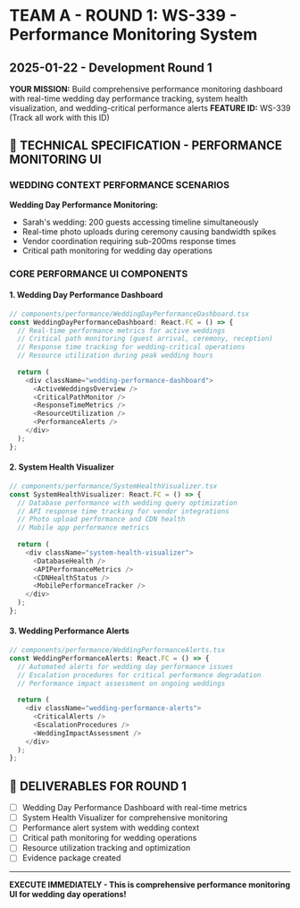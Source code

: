 # TEAM A - ROUND 1: WS-339 - Performance Monitoring System
## 2025-01-22 - Development Round 1

**YOUR MISSION:** Build comprehensive performance monitoring dashboard with real-time wedding day performance tracking, system health visualization, and wedding-critical performance alerts
**FEATURE ID:** WS-339 (Track all work with this ID)

## 🎯 TECHNICAL SPECIFICATION - PERFORMANCE MONITORING UI

### WEDDING CONTEXT PERFORMANCE SCENARIOS

**Wedding Day Performance Monitoring:**
- Sarah's wedding: 200 guests accessing timeline simultaneously
- Real-time photo uploads during ceremony causing bandwidth spikes  
- Vendor coordination requiring sub-200ms response times
- Critical path monitoring for wedding day operations

### CORE PERFORMANCE UI COMPONENTS

#### 1. Wedding Day Performance Dashboard
```typescript
// components/performance/WeddingDayPerformanceDashboard.tsx
const WeddingDayPerformanceDashboard: React.FC = () => {
  // Real-time performance metrics for active weddings
  // Critical path monitoring (guest arrival, ceremony, reception)
  // Response time tracking for wedding-critical operations
  // Resource utilization during peak wedding hours
  
  return (
    <div className="wedding-performance-dashboard">
      <ActiveWeddingsOverview />
      <CriticalPathMonitor />
      <ResponseTimeMetrics />
      <ResourceUtilization />
      <PerformanceAlerts />
    </div>
  );
};
```

#### 2. System Health Visualizer
```typescript
// components/performance/SystemHealthVisualizer.tsx
const SystemHealthVisualizer: React.FC = () => {
  // Database performance with wedding query optimization
  // API response time tracking for vendor integrations
  // Photo upload performance and CDN health
  // Mobile app performance metrics
  
  return (
    <div className="system-health-visualizer">
      <DatabaseHealth />
      <APIPerformanceMetrics />
      <CDNHealthStatus />
      <MobilePerformanceTracker />
    </div>
  );
};
```

#### 3. Wedding Performance Alerts
```typescript
// components/performance/WeddingPerformanceAlerts.tsx
const WeddingPerformanceAlerts: React.FC = () => {
  // Automated alerts for wedding day performance issues
  // Escalation procedures for critical performance degradation
  // Performance impact assessment on ongoing weddings
  
  return (
    <div className="wedding-performance-alerts">
      <CriticalAlerts />
      <EscalationProcedures />
      <WeddingImpactAssessment />
    </div>
  );
};
```

## 🎯 DELIVERABLES FOR ROUND 1
- [ ] Wedding Day Performance Dashboard with real-time metrics
- [ ] System Health Visualizer for comprehensive monitoring
- [ ] Performance alert system with wedding context
- [ ] Critical path monitoring for wedding operations
- [ ] Resource utilization tracking and optimization
- [ ] Evidence package created

---

**EXECUTE IMMEDIATELY - This is comprehensive performance monitoring UI for wedding day operations!**